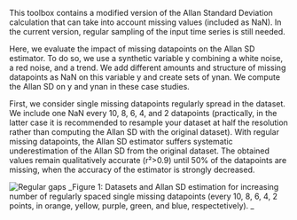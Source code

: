 This toolbox contains a modified version of the Allan Standard Deviation calculation that can take into account missing values (included as NaN). In the current version, regular sampling of the input time series is still needed.

Here, we evaluate the impact of missing datapoints on the Allan SD estimator. To do so, we use a synthetic variable y combining a white noise, a red noise, and a trend. We add different amounts and structure of missing datapoints as NaN on this variable y and create sets of ynan. We compute the Allan SD on y and ynan in these case studies.

First, we consider single missing datapoints regularly spread in the dataset. We include one NaN every 10, 8, 6, 4, and 2 datapoints (practically, in the latter case it is recommended to resample your dataset at half the resolution rather than computing the Allan SD with the original dataset). With regular missing datapoints, the Allan SD estimator suffers systematic underestimation of the Allan SD from the original dataset. The obtained values remain qualitatively accurate (r²>0.9) until 50% of the datapoints are missing, when the accuracy of the estimator is strongly decreased.

![Regular gaps](https://github.com/MathieuIso/Glaciotools/assets/168548936/45a9c74d-5ab4-4963-ab09-6db99566cc88)
_Figure 1: Datasets and Allan SD estimation for increasing number of regularly spaced single missing datapoints (every 10, 8, 6, 4, 2 points, in orange, yellow, purple, green, and blue, respectetively). _
